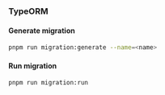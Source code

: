 ### TypeORM

#### Generate migration
```bash
pnpm run migration:generate --name=<name>
```

#### Run migration
```bash
pnpm run migration:run
```

